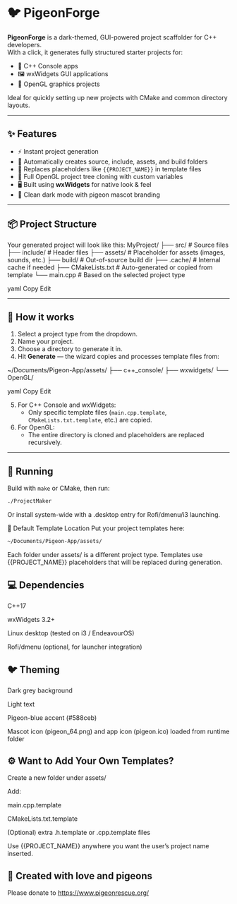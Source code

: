# 🐦 PigeonForge

**PigeonForge** is a dark-themed, GUI-powered project scaffolder for C++ developers.  
With a click, it generates fully structured starter projects for:

- 🧱 C++ Console apps  
- 🖼️ wxWidgets GUI applications  
- 🔺 OpenGL graphics projects  

Ideal for quickly setting up new projects with CMake and common directory layouts.

---

## ✨ Features

- ⚡ Instant project generation
- 📁 Automatically creates source, include, assets, and build folders
- 📜 Replaces placeholders like `{{PROJECT_NAME}}` in template files
- 📂 Full OpenGL project tree cloning with custom variables
- 🖥️ Built using **wxWidgets** for native look & feel
- 🎨 Clean dark mode with pigeon mascot branding

---

## 📦 Project Structure

Your generated project will look like this:
MyProject/ ├── src/ # Source files ├── include/ # Header files ├── assets/ # Placeholder for assets (images, sounds, etc.) ├── build/ # Out-of-source build dir ├── .cache/ # Internal cache if needed ├── CMakeLists.txt # Auto-generated or copied from template └── main.cpp # Based on the selected project type

yaml
Copy
Edit

---

## 🧠 How it works

1. Select a project type from the dropdown.
2. Name your project.
3. Choose a directory to generate it in.
4. Hit **Generate** — the wizard copies and processes template files from:

~/Documents/Pigeon-App/assets/ ├── c++_console/ ├── wxwidgets/ └── OpenGL/

yaml
Copy
Edit

5. For C++ Console and wxWidgets:
   - Only specific template files (`main.cpp.template`, `CMakeLists.txt.template`, etc.) are copied.
6. For OpenGL:
   - The entire directory is cloned and placeholders are replaced recursively.

---

## 🧪 Running

Build with `make` or CMake, then run:

```bash
./ProjectMaker
```
Or install system-wide with a .desktop entry for Rofi/dmenu/i3 launching.

📍 Default Template Location
Put your project templates here:

```bash
~/Documents/Pigeon-App/assets/
```
Each folder under assets/ is a different project type. Templates use {{PROJECT_NAME}} placeholders that will be replaced during generation.

## 💻 Dependencies
C++17

wxWidgets 3.2+

Linux desktop (tested on i3 / EndeavourOS)

Rofi/dmenu (optional, for launcher integration)

## 🐦 Theming
Dark grey background

Light text

Pigeon-blue accent (#588ceb)

Mascot icon (pigeon_64.png) and app icon (pigeon.ico) loaded from runtime folder

## ⚙️ Want to Add Your Own Templates?
Create a new folder under assets/

Add:

main.cpp.template

CMakeLists.txt.template

(Optional) extra .h.template or .cpp.template files

Use {{PROJECT_NAME}} anywhere you want the user’s project name inserted.

## 🤍 Created with love and pigeons 
Please donate to https://www.pigeonrescue.org/ 
